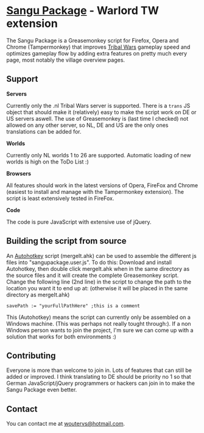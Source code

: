 [Sangu Package](http://www.sangu.be) - Warlord TW extension
=============

The Sangu Package is a Greasemonkey script for Firefox, 
Opera and Chrome (Tampermonkey) that improves [Tribal Wars](http://www.tribalwars.nl) gameplay speed 
and optimizes gameplay flow by
adding extra features on pretty much every page, most notably the village overview pages.

Support
-------

**Servers**

Currently only the .nl Tribal Wars server is supported. There is a `trans` JS object that should
make it (relatively) easy to make the script work on DE or US servers aswell. The use of Greasemonkey is (last
time I checked) not allowed on any other server, so NL, DE and US are the only ones translations
can be added for.

**Worlds**

Currently only NL worlds 1 to 26 are supported. Automatic loading of new worlds is high on the ToDo List :)

**Browsers**

All features should work in the latest versions of Opera, FireFox and Chrome (easiest to install and manage with the Tampermonkey extension). 
The script is least extensively tested in FireFox.

**Code**

The code is pure JavaScript with extensive use of jQuery.

Building the script from source
-------------------------------

An [Autohotkey](http://www.autohotkey.com) script (mergeIt.ahk) can be used to assemble the different js files
into "sangupackage.user.js".
To do this: Download and install Autohotkey, then double click mergeIt.ahk when in the same directory as the source files
and it will create the complete Greasemonkey script. Change the following line (2nd line) in the script to change the path
to the location you want it to end up at: (otherwise it will be placed in the same directory as mergeIt.ahk)

    savePath := "yourFullPathHere" ;this is a comment

This (Autohotkey) means the script can currently only be assembled on a Windows machine. (This was perhaps not really
tought through:). If a non Windows person wants to join the project, I'm sure we can come up with a solution that works
for both environments :)

Contributing
------------

Everyone is more than welcome to join in. Lots of features that can still be added or improved. 
I think translating to DE should be priority no 1 so that German JavaScript/jQuery programmers or hackers can join
in to make the Sangu Package even better.

Contact
-------

You can contact me at woutervs@hotmail.com.
